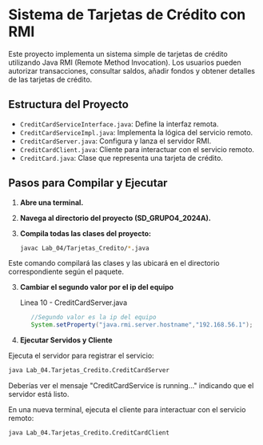 # Sistema de Tarjetas de Crédito con RMI

Este proyecto implementa un sistema simple de tarjetas de crédito utilizando Java RMI (Remote Method Invocation). Los usuarios pueden autorizar transacciones, consultar saldos, añadir fondos y obtener detalles de las tarjetas de crédito.

## Estructura del Proyecto

- `CreditCardServiceInterface.java`: Define la interfaz remota.
- `CreditCardServiceImpl.java`: Implementa la lógica del servicio remoto.
- `CreditCardServer.java`: Configura y lanza el servidor RMI.
- `CreditCardClient.java`: Cliente para interactuar con el servicio remoto.
- `CreditCard.java`: Clase que representa una tarjeta de crédito.

## Pasos para Compilar y Ejecutar

1. **Abre una terminal.**
2. **Navega al directorio del proyecto (SD_GRUPO4_2024A).**
3. **Compila todas las clases del proyecto:**

   ```sh
   javac Lab_04/Tarjetas_Credito/*.java
   ```

Este comando compilará las clases y las ubicará en el directorio correspondiente según el paquete.

3. **Cambiar el segundo valor por el ip del equipo**
   
   Linea 10 - CreditCardServer.java

   ```java
      //Segundo valor es la ip del equipo
      System.setProperty("java.rmi.server.hostname","192.168.56.1");
   ```

3. **Ejecutar Servidos y Cliente**

Ejecuta el servidor para registrar el servicio:

```sh
java Lab_04.Tarjetas_Credito.CreditCardServer
```

Deberías ver el mensaje "CreditCardService is running..." indicando que el servidor está listo.

En una nueva terminal, ejecuta el cliente para interactuar con el servicio remoto:

```sh
java Lab_04.Tarjetas_Credito.CreditCardClient
```